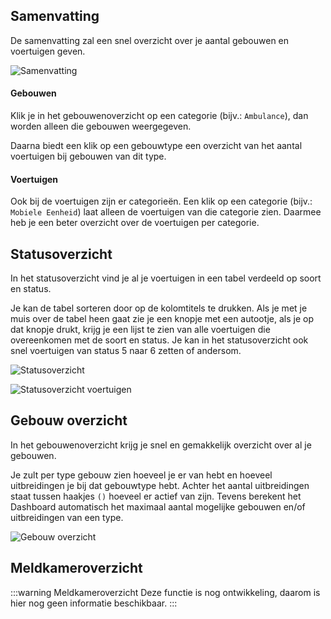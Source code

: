 ## Samenvatting
De samenvatting zal een snel overzicht over je aantal gebouwen en voertuigen geven.

![Samenvatting](dashboardSamenvatting.png)

#### Gebouwen
Klik je in het gebouwenoverzicht op een categorie (bijv.: `Ambulance`), dan worden alleen die gebouwen weergegeven.

Daarna biedt een klik op een gebouwtype een overzicht van het aantal voertuigen bij gebouwen van dit type.

#### Voertuigen
Ook bij de voertuigen zijn er categorieën. Een klik op een categorie (bijv.: `Mobiele Eenheid`) laat alleen de voertuigen van die categorie zien. Daarmee heb je een beter overzicht over de voertuigen per categorie.

## Statusoverzicht
In het statusoverzicht vind je al je voertuigen in een tabel verdeeld op soort en status. 

Je kan de tabel sorteren door op de kolomtitels te drukken. 
Als je met je muis over de tabel heen gaat zie je een knopje met een autootje, als je op dat knopje drukt, krijg je een lijst te zien van alle voertuigen die overeenkomen met de soort en status. 
Je kan in het statusoverzicht ook snel voertuigen van status 5 naar 6 zetten of andersom. 

![Statusoverzicht](dashboardStatusoverzicht.png)

![Statusoverzicht voertuigen](dashboardVehicles.png)

## Gebouw overzicht
In het gebouwenoverzicht krijg je snel en gemakkelijk overzicht over al je gebouwen. 

Je zult per type gebouw zien hoeveel je er van hebt en hoeveel uitbreidingen je bij dat gebouwtype hebt. 
Achter het aantal uitbreidingen staat tussen haakjes `()` hoeveel er actief van zijn. Tevens berekent het Dashboard automatisch het maximaal aantal mogelijke gebouwen en/of uitbreidingen van een type. 

![Gebouw overzicht](dashboardBuildings.png)

## Meldkameroverzicht
:::warning Meldkameroverzicht
Deze functie is nog ontwikkeling, daarom is hier nog geen informatie beschikbaar.
:::